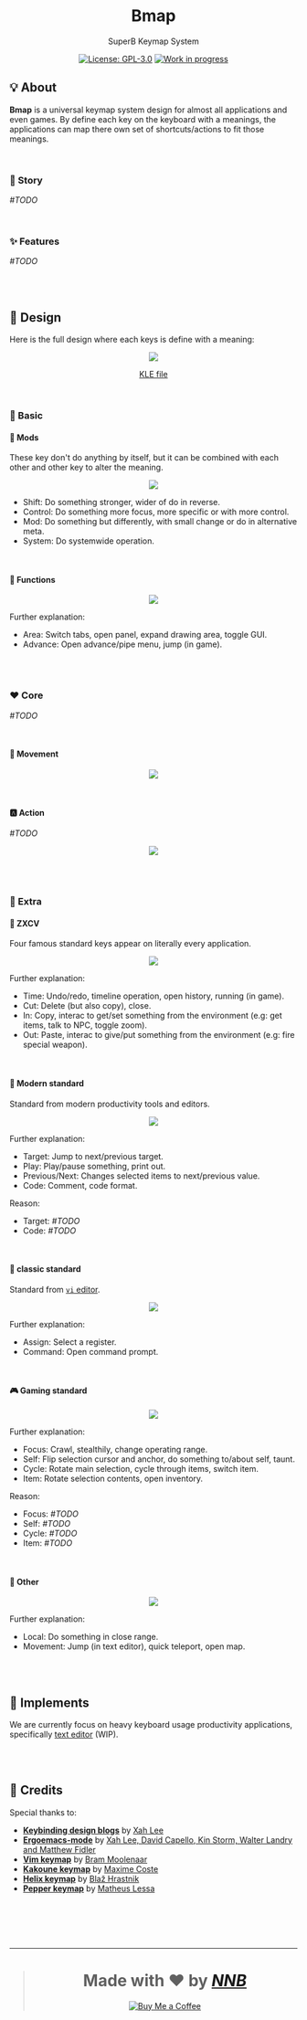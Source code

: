 <h1 align="center">Bmap</h1>
<p align="center">SuperB Keymap System</p>
<p align="center">
  <a href="https://github.com/NNBnh/bmap/blob/main/LICENSE"><img src="https://img.shields.io/github/license/NNBnh/bmap?labelColor=585858&color=F7CA88&style=for-the-badge" alt="License: GPL-3.0"></a>
  <a href="https://gist.github.com/NNBnh/9ef453aba3efce26046e0d3119dab5a7#development-completed"><img src="https://img.shields.io/github/last-commit/NNBnh/bmap?labelColor=585858&color=FFC387&style=for-the-badge" alt="Work in progress"></a>
</p>

## 💡 About

**Bmap** is a universal keymap system design for almost all applications and even games. By define each key on the keyboard with a meanings, the applications can map there own set of shortcuts/actions to fit those meanings.

<br>

### 📔 Story

_#TODO_

<br>

### ✨ Features

_#TODO_

<!--
- Familiarity: The design is taking from standard keymap from many popular applications, there for it's:
  - Easy to get used to.
  - Many GUI applications have already roughly follow this keymap system.
- Ergonomic:
  - Have left-handed variant.
-->

<br><br>

## 📒 Design

Here is the full design where each keys is define with a meaning:

<p align="center"><img src="https://user-images.githubusercontent.com/43980777/148636068-9fdcd829-30d4-4c2b-928d-84c140178a67.png"></p>
<p align="center"><a href="http://www.keyboard-layout-editor.com/#/gists/99f29c7a0a3c4bceab6afa28003b5987">KLE file</a></p>

<br>

### 🔰 Basic

#### 🚥 Mods

These key don't do anything by itself, but it can be combined with each other and other key to alter the meaning.

<p align="center"><img src="https://user-images.githubusercontent.com/43980777/148636069-315df6d9-f1ac-4e63-b134-6ed9451097ec.png"></p>

- Shift: Do something stronger, wider of do in reverse.
- Control: Do something more focus, more specific or with more control.
- Mod: Do something but differently, with small change or do in alternative meta.
- System: Do systemwide operation.

<br>

#### 🧰 Functions

<p align="center"><img src="https://user-images.githubusercontent.com/43980777/148636499-f38cd30c-c34f-4b56-a145-59d1c6adee63.png"></p>

Further explanation:
- Area: Switch tabs, open panel, expand drawing area, toggle GUI.
- Advance: Open advance/pipe menu, jump (in game).

<br><br>

### ❤️ Core

_#TODO_

<br>

#### 🔄 Movement

<p align="center"><img src="https://user-images.githubusercontent.com/43980777/148636070-6f1a9db4-d0fe-49f1-8d84-bd54c2799a21.png"></p>

<br>

#### 🅰️ Action

_#TODO_

<p align="center"><img src="https://user-images.githubusercontent.com/43980777/148636071-73b2fc38-57ea-4d5d-ac33-ca8800dcf68a.png"></p>

<br><br>

### 🧩 Extra

#### 🐎 ZXCV

Four famous standard keys appear on literally every application.

<p align="center"><img src="https://user-images.githubusercontent.com/43980777/148636072-c54d8359-221f-4f4f-84a8-f9650c1ecee4.png"></p>

Further explanation:
- Time: Undo/redo, timeline operation, open history, running (in game).
- Cut: Delete (but also copy), close.
- In: Copy, interac to get/set something from the environment (e.g: get items, talk to NPC, toggle zoom).
- Out: Paste, interac to give/put something from the environment (e.g: fire special weapon).

<br>

#### 📃 Modern standard

Standard from modern productivity tools and editors.

<p align="center"><img src="https://user-images.githubusercontent.com/43980777/148636508-7a90e045-b164-4668-8d2c-c33da7da806a.png"></p>

Further explanation:
- Target: Jump to next/previous target.
- Play: Play/pause something, print out.
- Previous/Next: Changes selected items to next/previous value.
- Code: Comment, code format.

Reason:
- Target: _#TODO_
- Code: _#TODO_

<br>

#### 📜 classic standard

Standard from [`vi` editor](https://en.wikipedia.org/wiki/Vi).

<p align="center"><img src="https://user-images.githubusercontent.com/43980777/148636076-ef52e6b8-6a26-4088-a82f-9341dba36a2c.png"></p>

Further explanation:
- Assign: Select a register.
- Command: Open command prompt.

<br>

#### 🎮 Gaming standard

<p align="center"><img src="https://user-images.githubusercontent.com/43980777/148636077-94ad73d2-b30c-4905-9455-2ce0ab63d396.png"></p>

Further explanation:
- Focus: Crawl, stealthily, change operating range.
- Self: Flip selection cursor and anchor, do something to/about self, taunt.
- Cycle: Rotate main selection, cycle through items, switch item.
- Item: Rotate selection contents, open inventory.

Reason:
- Focus: _#TODO_
- Self: _#TODO_
- Cycle: _#TODO_
- Item: _#TODO_

<br>

#### 🎲 Other

<p align="center"><img src="https://user-images.githubusercontent.com/43980777/148636078-199e2ad5-cca1-4925-9ffc-f6929398cf68.png"></p>

Further explanation:
- Local: Do something in close range.
- Movement: Jump (in text editor), quick teleport, open map.

<br><br>

## 🚀 Implements

We are currently focus on heavy keyboard usage productivity applications, specifically [text editor](http://www.keyboard-layout-editor.com/#/gists/e12289897003889ee40f5628e31975ca) (WIP).

<br><br>

## 💌 Credits

Special thanks to:
- [**Keybinding design blogs**](http://xahlee.info/kbd/keybinding_index.html) by [Xah Lee](http://xahlee.info/index.html)
- [**Ergoemacs-mode**](https://ergoemacs.github.io) by [Xah Lee, David Capello, Kin Storm, Walter Landry and Matthew Fidler](https://github.com/ergoemacs/ergoemacs-mode/graphs/contributors)
- [**Vim keymap**](https://www.vim.org) by [Bram Moolenaar](https://en.wikipedia.org/wiki/Bram_Moolenaar)
- [**Kakoune keymap**](https://kakoune.org) by [Maxime Coste](https://github.com/mawww)
- [**Helix keymap**](https://helix-editor.com) by [Blaž Hrastnik](https://github.com/archseer)
- [**Pepper keymap**](https://github.com/vamolessa/pepper) by [Matheus Lessa](https://github.com/vamolessa)

<br><br><br><br>

---

> <h1 align="center">Made with ❤️ by <a href="https://github.com/NNBnh"><i>NNB</i></a></h1>
>
> <p align="center"><a href="https://www.buymeacoffee.com/nnbnh"><img src="https://img.shields.io/badge/buy_me_a_coffee%20-%23F7CA88.svg?logo=buy-me-a-coffee&logoColor=333333&style=for-the-badge" alt="Buy Me a Coffee"></a></p>
